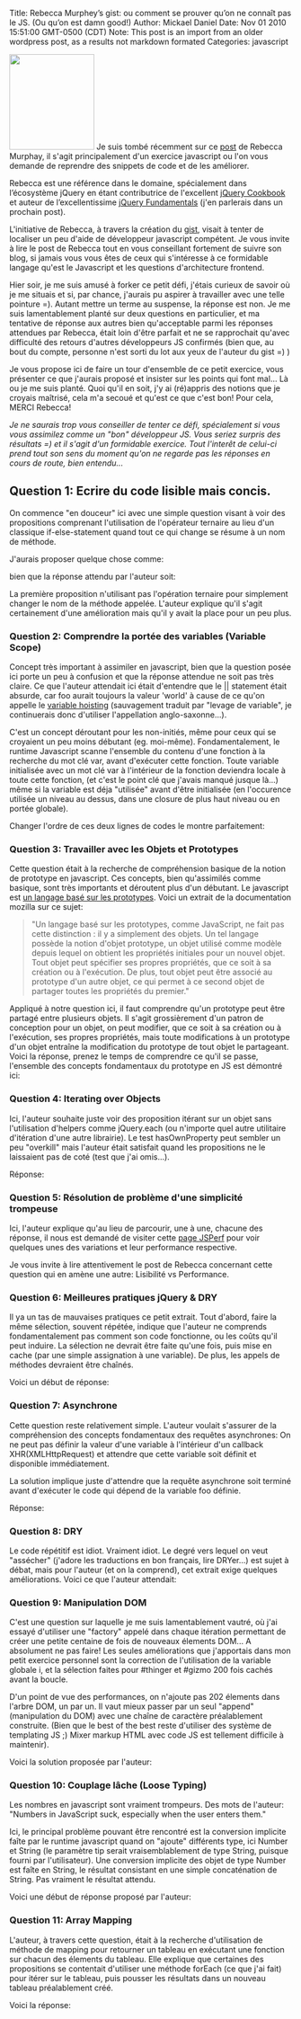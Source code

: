 Title: Rebecca Murphey’s gist: ou comment se prouver qu’on ne connaît pas le JS. (Ou qu’on est damn good!)
Author: Mickael Daniel
Date: Nov 01 2010 15:51:00 GMT-0500 (CDT)
Note: This post is an import from an older wordpress post, as a results not markdown formated
Categories: javascript

<img class="mk-blog-img" src="/rebecca-murphey-gist/oops_20101101.jpg" alt="" width="151" height="170" /> Je suis tombé récemment sur ce <a href="http://blog.rebeccamurphey.com/in-search-of-javascript-developers-a-gist">post</a> de Rebecca Murphay, il s'agit principalement d'un exercice javascript ou l'on vous demande de reprendre des snippets de code et de les améliorer.

Rebecca est une référence dans le domaine, spécialement dans l’écosystème jQuery en étant contributrice de l'excellent <a href="http://www.amazon.com/jQuery-Cookbook-Solutions-Examples-Developers/dp/0596159773">jQuery Cookbook</a> et auteur de l’excellentissime <a href="http://jqfundamentals.com/book/book.html">jQuery Fundamentals</a> (j'en parlerais dans un prochain post).

L'initiative de Rebecca, à travers la création du <a href="http://gist.github.com/576723">gist</a>, visait à tenter de localiser un peu d'aide de développeur javascript compétent. Je vous invite à lire le post de Rebecca tout en vous conseillant fortement de suivre son blog, si jamais vous vous êtes de ceux qui s'intéresse à ce formidable langage qu'est le Javascript et les questions d'architecture frontend.

<!--more-->

Hier soir, je me suis amusé à forker ce petit défi, j'étais curieux de savoir où je me situais et si, par chance, j'aurais pu aspirer à travailler avec une telle pointure =). Autant mettre un terme au suspense, la réponse est non. Je me suis lamentablement planté sur deux questions en particulier, et ma tentative de réponse aux autres bien qu'acceptable parmi les réponses attendues par Rebecca, était loin d'être parfait et ne se rapprochait qu'avec difficulté des retours d'autres développeurs JS confirmés (bien que, au bout du compte, personne n'est sorti du lot aux yeux de l'auteur du gist =) )

Je vous propose ici de faire un tour d'ensemble de ce petit exercice, vous présenter ce que j'aurais proposé et insister sur les points qui font mal... Là ou je me suis planté. Quoi qu'il en soit, j'y ai (ré)appris des notions que je croyais maîtrisé, cela m'a secoué et qu'est ce que c'est bon! Pour cela, MERCI Rebecca!

<em>Je ne saurais trop vous conseiller de tenter ce défi, spécialement si vous vous assimilez comme un "bon" développeur JS. Vous seriez surpris des résultats =) et il s'agit d'un formidable exercice. Tout l'interêt de celui-ci prend tout son sens du moment qu'on ne regarde pas les réponses en cours de route, bien entendu...</em>
<h2>Question 1: Ecrire du code lisible mais concis.</h2>
<script src="http://gist.github.com/658450.js"> </script>
On commence "en douceur" ici avec une simple question visant à voir des propositions comprenant l'utilisation de l'opérateur ternaire au lieu d'un classique if-else-statement quand tout ce qui change se résume à un nom de méthode.

J'aurais proposer quelque chose comme:
<script src="http://gist.github.com/623957.js"> </script>

bien que la réponse attendu par l'auteur soit:
<script src="http://gist.github.com/658454.js"> </script>
La première proposition n'utilisant pas l'opération ternaire pour simplement changer le nom de la méthode appelée. L'auteur explique qu'il s'agit certainement d'une amélioration mais qu'il y avait la place pour un peu plus.


<h3>Question 2: Comprendre la portée des variables (Variable Scope)</h3>
<script src="http://gist.github.com/623981.js"> </script>
Concept très important à assimiler en javascript, bien que la question posée ici porte un peu à confusion et que la réponse attendue ne soit pas très claire. Ce que l'auteur attendait ici était d'entendre que le || statement était absurde, car foo aurait toujours la valeur 'world' à cause de ce qu'on appelle le <a href="http://www.adequatelygood.com/2010/2/JavaScript-Scoping-and-Hoisting">variable hoisting</a> (sauvagement traduit par "levage de variable", je continuerais donc d'utiliser l'appellation anglo-saxonne...).

C'est un concept déroutant pour les non-initiés, même pour ceux qui se croyaient un peu moins débutant (eg. moi-même). Fondamentalement, le runtime Javascript scanne  l'ensemble du contenu d'une fonction à la recherche du mot clé var, avant d'exécuter cette fonction. Toute variable initialisée avec un mot clé var à l'intérieur de la fonction deviendra locale à toute cette fonction, (et c'est le point clé que j'avais manqué jusque là...) même si la variable est déja "utilisée" avant d'être initialisée (en l'occurence utilisée un niveau au dessus, dans une closure de plus haut niveau ou en portée globale).

Changer l'ordre de ces deux lignes de codes le montre parfaitement:
<script src="http://gist.github.com/658485.js"> </script>

<h3>Question 3: Travailler avec les Objets et Prototypes</h3>
<script src="http://gist.github.com/623983.js"></script> Cette question était à la recherche de compréhension basique de la notion de prototype en javascript.  Ces concepts, bien qu'assimilés comme basique, sont très importants et déroutent plus d'un débutant. Le javascript est <a href="https://developer.mozilla.org/fr/Guide_JavaScript_1.5/Langages_bas%C3%A9s_sur_les_classes_et_langages_bas%C3%A9s_sur_les_prototypes">un langage basé sur les prototypes</a>. Voici un extrait de la documentation mozilla sur ce sujet:

<blockquote>"Un langage basé sur les prototypes, comme JavaScript, ne fait pas cette distinction : il y a simplement des objets. Un tel langage possède la notion d'objet prototype, un objet utilisé comme modèle depuis lequel on obtient les propriétés initiales pour un nouvel objet. Tout objet peut spécifier ses propres propriétés, que ce soit à sa création ou à l'exécution. De plus, tout objet peut être associé au prototype d'un autre objet, ce qui permet à ce second objet de partager toutes les propriétés du premier."</blockquote>

Appliqué à notre question ici, il faut comprendre qu'un prototype peut être partagé entre plusieurs objets. Il s'agit grossièrement d'un patron de conception pour un objet, on peut modifier, que ce soit à sa création ou à l'exécution, ses propres propriétés, mais toute modifications à un prototype d'un objet entraîne la modification du prototype de tout objet le partageant.  Voici la réponse, prenez le temps de comprendre ce qu'il se passe, l'ensemble des concepts fondamentaux du prototype en JS est démontré ici:
<script src="http://gist.github.com/658496.js"> </script>

<h3>Question 4: Iterating over Objects</h3>
<script src="http://gist.github.com/623984.js"> </script>
Ici, l'auteur souhaite juste voir des proposition itérant sur un objet sans l'utilisation d'helpers comme jQuery.each (ou n'importe quel autre utilitaire d'itération d'une autre librairie). Le test hasOwnProperty peut sembler un peu "overkill" mais l'auteur était satisfait quand les propositions ne le laissaient pas de coté (test que j'ai omis...).

Réponse:
<script src="http://gist.github.com/658518.js"> </script>

<h3>Question 5: Résolution de problème d'une simplicité trompeuse</h3>
<script src="http://gist.github.com/623985.js"> </script>
Ici, l'auteur explique qu'au lieu de parcourir, une à une, chacune des réponse, il nous est demandé de visiter cette <a href="http://jsperf.com/rmurphey-foo-foo-foo/9">page JSPerf</a> pour voir quelques unes des variations et leur performance respective.

Je vous invite à lire attentivement le post de Rebecca concernant cette question qui en amène une autre: Lisibilité vs Performance.

<h3>Question 6: Meilleures pratiques jQuery & DRY</h3>
<script src="http://gist.github.com/623987.js"> </script>
Il ya un tas de mauvaises pratiques ce petit extrait. Tout d'abord, faire la même sélection, souvent répétée, indique que l'auteur ne comprends fondamentalement pas comment son code fonctionne, ou les coûts qu'il peut induire. La sélection ne devrait être faite qu'une fois, puis mise en cache (par une simple assignation à une variable). De plus, les appels de méthodes devraient être chaînés.

Voici un début de réponse:
<script src="http://gist.github.com/658547.js"> </script>

<h3>Question 7: Asynchrone</h3>
<script src="http://gist.github.com/623988.js"> </script>
Cette question reste relativement simple. L'auteur voulait s'assurer de la compréhension des concepts fondamentaux des requêtes asynchrones: On ne peut pas définir la valeur d'une variable à l'intérieur d'un callback XHR(XMLHttpRequest) et attendre que cette variable soit définit et disponible immédiatement.

La solution implique juste d'attendre que la requête asynchrone soit terminé avant d'exécuter le code qui dépend de la variable foo définie.

Réponse:
<script src="http://gist.github.com/658574.js"> </script>

<h3>Question 8: DRY</h3>
<script src="http://gist.github.com/623989.js"> </script>
Le code répétitif est idiot. Vraiment idiot. Le degré vers lequel on veut "assécher" (j'adore les traductions en bon français, lire DRYer...) est sujet à débat, mais pour l'auteur (et on la comprend), cet extrait exige quelques améliorations. Voici ce que l'auteur attendait:
<script src="http://gist.github.com/658579.js"> </script>

<h3>Question 9: Manipulation DOM</h3>
<script src="http://gist.github.com/623990.js"> </script>
C'est une question sur laquelle je me suis lamentablement vautré, où j'ai essayé d'utiliser une "factory" appelé dans chaque itération permettant de créer une petite centaine de fois de nouveaux élements DOM... A absolument ne pas faire! Les seules améliorations que j'apportais dans mon petit exercice personnel sont la correction de l'utilisation de la variable globale i, et la sélection faites pour #thinger et #gizmo 200 fois cachés avant la boucle.

D'un point de vue des performances, on n'ajoute pas 202 élements dans l'arbre DOM, un par un. Il vaut mieux passer par un seul "append" (manipulation du DOM) avec une chaîne de caractère préalablement construite. (Bien que le best of the best reste d'utiliser des système de templating JS ;) Mixer markup HTML avec code JS est tellement difficile à maintenir). 

Voici la solution proposée par l'auteur:
<script src="http://gist.github.com/658650.js"> </script>

<h3>Question 10: Couplage lâche (Loose Typing)</h3>
<script src="http://gist.github.com/623991.js"> </script>
Les nombres en javascript sont vraiment trompeurs. Des mots de l'auteur: "Numbers in JavaScript suck, especially when the user enters them."

Ici, le principal problème pouvant être rencontré est la conversion implicite faîte par le runtime javascript quand on "ajoute" différents type, ici Number et String (le paramètre tip serait vraisemblablement de type String, puisque fourni par l'utilisateur). Une conversion implicite des objet de type Number est faîte en String, le résultat consistant en une simple concaténation de String. Pas vraiment le résultat attendu.

Voici une début de réponse proposé par l'auteur:
<script src="http://gist.github.com/658624.js"> </script>


<h3>Question 11: Array Mapping</h3>
<script src="http://gist.github.com/623993.js"> </script>
L'auteur, à travers cette question, était à la recherche d'utilisation de méthode de mapping pour retourner un tableau en exécutant une fonction sur chacun des élements du tableau. Elle explique que certaines des propositions se contentait d'utiliser une méthode forEach (ce que j'ai fait) pour itérer sur le tableau, puis pousser les résultats dans un nouveau tableau préalablement créé. 

Voici la réponse:
<script src="http://gist.github.com/658625.js"> </script>